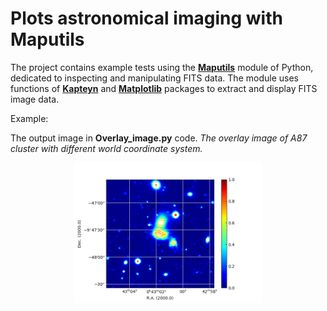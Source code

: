 # Plots astronomical imaging with Maputils
The project contains example tests using the [__Maputils__](https://www.astro.rug.nl/software/kapteyn/maputilstutorial.html) module of Python, dedicated to inspecting and manipulating FITS data. The module uses functions of [__Kapteyn__](https://www.astro.rug.nl/software/kapteyn/index.html) and [__Matplotlib__](https://matplotlib.org/) packages to extract and display FITS image data.

Example:

The output image in __Overlay_image.py__ code. *The overlay image of A87 cluster with different world coordinate system.*
<p align="center">
<img src="Files/output/Figure_A87_matplotlib.png" width="300">
</p>
